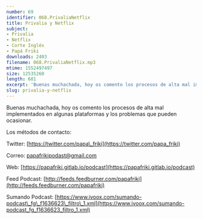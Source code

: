 ```yaml
---
number: 69
identifier: 068.PrivaliaNetflix
title: Privalia y Netflix
subject:
- Privalia
- Netflix
- Corte Inglés
- Papá Friki
downloads: 2403
filename: 068.PrivaliaNetflix.mp3
mtime: 1552497497
size: 12535260
length: 681
excerpt: 'Buenas muchachada, hoy os comento los procesos de alta mal implementados en algunas plataformas y los problemas que pueden ocasionar.  '
slug: privalia-y-netflix
---
```

Buenas muchachada, hoy os comento los procesos de alta mal implementados en algunas plataformas y los problemas que pueden ocasionar.

Los métodos de contacto:

Twitter: [https://twitter.com/papa\_friki](https://twitter.com/papa_friki)

Correo: [papafrikipodast@gmail.com](https://archive.org/details/papafrikipodast@gmail.com)

Web: [https://papafriki.gitlab.io/podcast](https://papafriki.gitlab.io/podcast)

Feed Podcast: [http://feeds.feedburner.com/papafriki](http://feeds.feedburner.com/papafriki)

Sumando Podcast: [https://www.ivoox.com/sumando-podcast\_fg\_f1636623\_filtro\_1.xml](https://www.ivoox.com/sumando-podcast_fg_f1636623_filtro_1.xml)